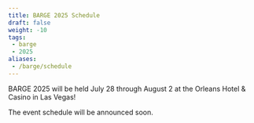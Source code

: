 ```yaml
---
title: BARGE 2025 Schedule
draft: false
weight: -10
tags:
 - barge
 - 2025
aliases:
 - /barge/schedule
---
```

BARGE 2025 will be held July 28 through August 2 at the Orleans Hotel &amp; Casino in Las Vegas!

The event schedule will be announced soon.
